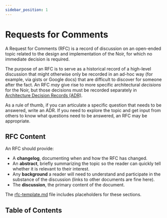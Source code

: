 ```yaml
---
sidebar_position: 1
---
```


# Requests for Comments

A Request for Comments (RFC) is a record of discussion on an open-ended topic
related to the design and implementation of the Noir, for which no
immediate decision is required.

The purpose of an RFC is to serve as a historical record of a high-level
discussion that might otherwise only be recorded in an ad-hoc way (for example,
via gists or Google docs) that are difficult to discover for someone after the
fact. An RFC _may_ give rise to more specific architectural _decisions_ for
the Noir, but those decisions must be recorded separately in
[Architecture Decision Records (ADR)](../architecture/README).

As a rule of thumb, if you can articulate a specific question that needs to be
answered, write an ADR. If you need to explore the topic and get input from
others to know what questions need to be answered, an RFC may be appropriate.

## RFC Content

An RFC should provide:

* A **changelog**, documenting when and how the RFC has changed.
* An **abstract**, briefly summarizing the topic so the reader can quickly tell
  whether it is relevant to their interest.
* Any **background** a reader will need to understand and participate in the
  substance of the discussion (links to other documents are fine here).
* The **discussion**, the primary content of the document.

The [rfc-template.md](./rfc-template.md) file includes placeholders for these
sections.

## Table of Contents


